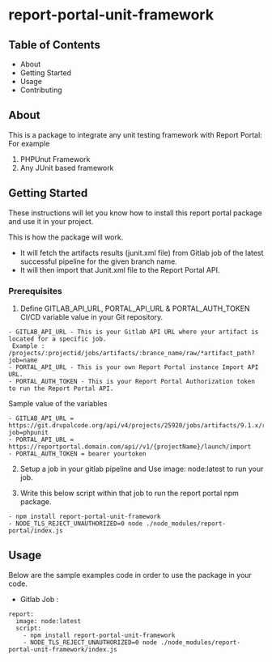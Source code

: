 # report-portal-unit-framework
## Table of Contents

- About
- Getting Started
- Usage
- Contributing

## About <a name = "about"></a>

This is a package to integrate any unit testing framework with Report Portal: For example

1. PHPUnut Framework
2. Any JUnit based framework

## Getting Started <a name = "getting_started"></a>

These instructions will let you know how to install this report portal package and use it in your project.

This is how the package will work.
- It will fetch the artifacts results (junit.xml file) from Gitlab job of the latest successful pipeline for the given branch name.
- It will then import that Junit.xml file to the Report Portal API.

### Prerequisites

1. Define GITLAB_API_URL, PORTAL_API_URL & PORTAL_AUTH_TOKEN CI/CD variable value in your Git repository.

```
- GITLAB_API_URL - This is your Gitlab API URL where your artifact is located for a specific job.
 Example : /projects/:projectid/jobs/artifacts/:brance_name/raw/*artifact_path?job=name
- PORTAL_API_URL - This is your own Report Portal instance Import API URL.
- PORTAL_AUTH_TOKEN - This is your Report Portal Authorization token to run the Report Portal API.
```

Sample value of the variables

```
- GITLAB_API_URL = https://git.drupalcode.org/api/v4/projects/25920/jobs/artifacts/9.1.x/raw/junit.xml?job=phpunit
- PORTAL_API_URL = https://reportportal.domain.com/api//v1/{projectName}/launch/import
- PORTAL_AUTH_TOKEN = bearer yourtoken
```

2. Setup a job in your gitlab pipeline and Use  image: node:latest to run your job.

3.  Write this below script within that job to run the report portal npm package.  
```
- npm install report-portal-unit-framework
- NODE_TLS_REJECT_UNAUTHORIZED=0 node ./node_modules/report-portal/index.js
```

## Usage <a name = "usage"></a>

Below are the sample examples code in order to use the package in your code. 

- Gitlab Job :
```
report:
  image: node:latest
  script:
    - npm install report-portal-unit-framework
    - NODE_TLS_REJECT_UNAUTHORIZED=0 node ./node_modules/report-portal-unit-framework/index.js
```